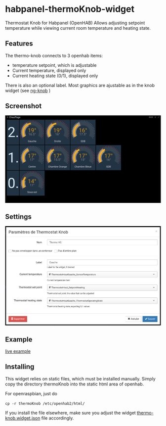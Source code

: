 # habpanel-thermoKnob-widget

Thermostat Knob for Habpanel (OpenHAB)
Allows adjusting setpoint temperature while viewing current room temperature and heating state.

## Features

The thermo-knob connects to 3 openhab items:
- temperature setpoint, which is adjustable
- Current temperature, displayed only
- Current heating state (0/1), displayed only

There is also an optional label.
Most graphics are ajustable as in the knob widget (see [ng-knob](https://github.com/RadMie/ng-knob) )

## Screenshot

![screenshot](img/thermo-habpanel.png)

## Settings

![settings](img/thermo-settings.png)

## Example

[live example](thermoKnob/)

## Installing

This widget relies on static files, which must be installed manually.
Simply copy the directory thermoKnob into the static html area of openhab.

For openraspbian, just do

`cp -r thermoKnob /etc/openhab2/html/`

If you install the file elsewhere, make sure you adjust the widget [thermo-knob.widget.json](thermo-knob.widget.json) file accordingly.

